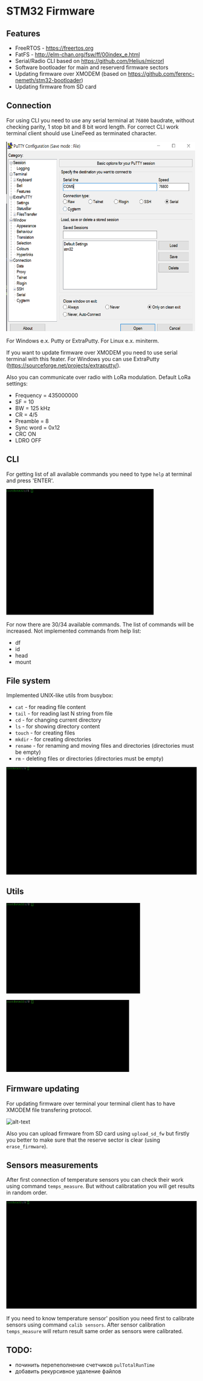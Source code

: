 # STM32 Firmware

## Features

* FreeRTOS - https://freertos.org
* FatFS - http://elm-chan.org/fsw/ff/00index_e.html
* Serial/Radio CLI based on https://github.com/Helius/microrl
* Software bootloader for main and reserverd firmware sectors
* Updating firmware over XMODEM (based on https://github.com/ferenc-nemeth/stm32-bootloader)
* Updating firmware from SD card

## Connection

For using CLI you need to use any serial terminal at `76800` baudrate, without checking parity, 1 stop bit and 8 bit word length. For correct CLI work terminal client should use LineFeed as terminated character.

<img src="./assets/putty.png" width="500" height="500">

For Windows e.x. Putty or ExtraPutty. For Linux e.x.  miniterm.

If you want to update firmware over XMODEM you need to use serial terminal with this feater. For Windows you can use ExtraPutty (https://sourceforge.net/projects/extraputty/).

Also you can communicate over radio with LoRa modulation. Default LoRa settings:
* Frequency = 435000000
* SF = 10
* BW = 125 kHz
* CR = 4/5
* Preamble = 8
* Sync word = 0x12
* CRC ON
* LDRO OFF

## CLI

For getting list of all available commands you need to type `help` at terminal and press 'ENTER'.

 ![alt-text](./assets/help.gif)

For now there are 30/34 available commands. The list of commands will be increased. Not implemented commands from help list:
* df
* id
* head
* mount

## File system
Implemented UNIX-like utils from busybox:
* `cat` - for reading file content
* `tail` - for reading last N string from file
* `cd` - for changing current directory
* `ls` - for showing directory content
* `touch` - for creating files
* `mkdir` - for creating directories
* `rename` - for renaming and moving files and directories (directories must be empty)
* `rm` - deleting files or directories (directories must be empty)

 ![alt-text](./assets/ls.gif)

## Utils

 ![alt-text](./assets/dump_mem.gif)

 ![alt-text](./assets/neofetch.gif)

## Firmware updating

For updating firmware over terminal your terminal client has to have XMODEM file transfering protocol.

 ![alt-text](./assets/xmodem.gif)

Also you can upload firmware from SD card using `upload_sd_fw` but firstly you better to make sure that the reserve sector is clear (using `erase_firmware`).

## Sensors measurements

After first connection of temperature sensors you can check their work using command `temps_measure`.
But without calibratation you will get results in random order.

 ![alt-text](./assets/temps_measure.gif)

If you need to know temperature sensor' position you need first to calibrate sensors using command `calib sensors`. After sensor calibration `temps_measure` will return result same order as sensors were calibrated.


## TODO:
 - починить перепеполнение счетчиков `pulTotalRunTime`
 - добавить рекурсивное удаление файлов